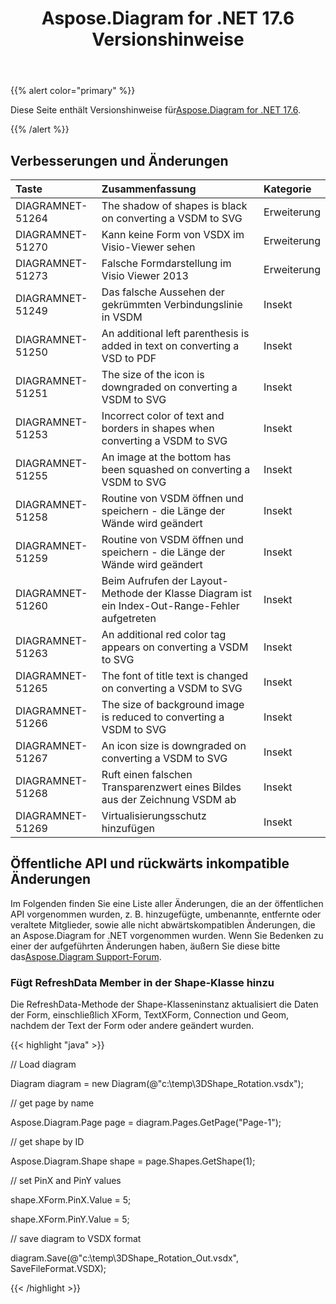 ﻿---
title: Aspose.Diagram for .NET 17.6 Versionshinweise
type: docs
weight: 70
url: /de/net/aspose-diagram-for-net-17-6-release-notes/
---
{{% alert color="primary" %}} 

 Diese Seite enthält Versionshinweise für[Aspose.Diagram for .NET 17.6](https://www.nuget.org/packages/Aspose.Diagram/17.6.0).

{{% /alert %}} 
## **Verbesserungen und Änderungen**

|**Taste**|**Zusammenfassung**|**Kategorie**|
|:- |:- |:- |
|DIAGRAMNET-51264|The shadow of shapes is black on converting a VSDM to SVG|Erweiterung|
|DIAGRAMNET-51270|Kann keine Form von VSDX im Visio-Viewer sehen|Erweiterung|
|DIAGRAMNET-51273|Falsche Formdarstellung im Visio Viewer 2013|Erweiterung|
|DIAGRAMNET-51249|Das falsche Aussehen der gekrümmten Verbindungslinie in VSDM|Insekt|
|DIAGRAMNET-51250|An additional left parenthesis is added in text on converting a VSD to PDF|Insekt|
|DIAGRAMNET-51251|The size of the icon is downgraded on converting a VSDM to SVG|Insekt|
|DIAGRAMNET-51253|Incorrect color of text and borders in shapes when converting a VSDM to SVG|Insekt|
|DIAGRAMNET-51255|An image at the bottom has been squashed on converting a VSDM to SVG|Insekt|
|DIAGRAMNET-51258|Routine von VSDM öffnen und speichern - die Länge der Wände wird geändert|Insekt|
|DIAGRAMNET-51259|Routine von VSDM öffnen und speichern - die Länge der Wände wird geändert|Insekt|
|DIAGRAMNET-51260|Beim Aufrufen der Layout-Methode der Klasse Diagram ist ein Index-Out-Range-Fehler aufgetreten|Insekt|
|DIAGRAMNET-51263|An additional red color tag appears on converting a VSDM to SVG|Insekt|
|DIAGRAMNET-51265|The font of title text is changed on converting a VSDM to SVG|Insekt|
|DIAGRAMNET-51266|The size of background image is reduced to converting a VSDM to SVG|Insekt|
|DIAGRAMNET-51267|An icon size is downgraded on converting a VSDM to SVG|Insekt|
|DIAGRAMNET-51268|Ruft einen falschen Transparenzwert eines Bildes aus der Zeichnung VSDM ab|Insekt|
|DIAGRAMNET-51269|Virtualisierungsschutz hinzufügen|Insekt|
## **Öffentliche API und rückwärts inkompatible Änderungen**
Im Folgenden finden Sie eine Liste aller Änderungen, die an der öffentlichen API vorgenommen wurden, z. B. hinzugefügte, umbenannte, entfernte oder veraltete Mitglieder, sowie alle nicht abwärtskompatiblen Änderungen, die an Aspose.Diagram for .NET vorgenommen wurden. Wenn Sie Bedenken zu einer der aufgeführten Änderungen haben, äußern Sie diese bitte das[Aspose.Diagram Support-Forum](https://forum.aspose.com/c/diagram/17).
### **Fügt RefreshData Member in der Shape-Klasse hinzu**
Die RefreshData-Methode der Shape-Klasseninstanz aktualisiert die Daten der Form, einschließlich XForm, TextXForm, Connection und Geom, nachdem der Text der Form oder andere geändert wurden.

{{< highlight "java" >}}

 // Load diagram

Diagram diagram = new Diagram(@"c:\temp\3DShape_Rotation.vsdx");

// get page by name

Aspose.Diagram.Page page = diagram.Pages.GetPage("Page-1");

// get shape by ID

Aspose.Diagram.Shape shape = page.Shapes.GetShape(1);

// set PinX and PinY values

shape.XForm.PinX.Value = 5;

shape.XForm.PinY.Value = 5;

// save diagram to VSDX format

diagram.Save(@"c:\temp\3DShape_Rotation_Out.vsdx", SaveFileFormat.VSDX);

{{< /highlight >}}
